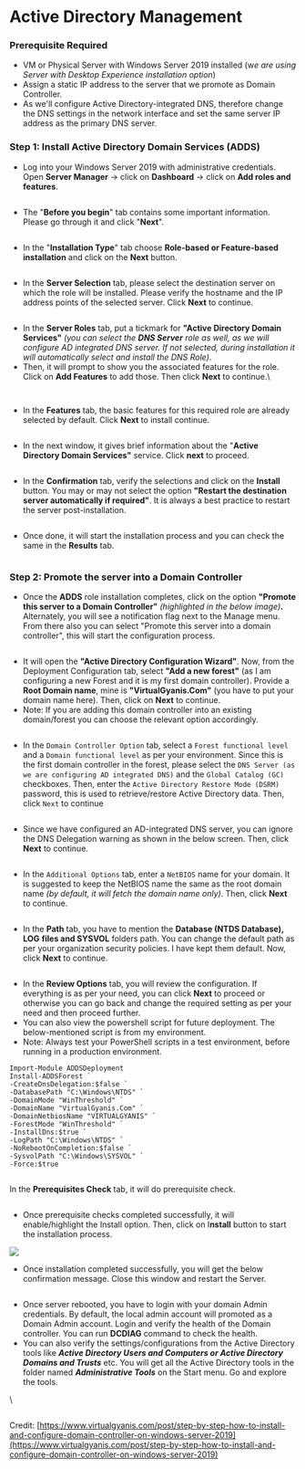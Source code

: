 # Active Directory Management

### **Prerequisite Required** <a href="#viewer-b6rie" id="viewer-b6rie"></a>

* &#x20;VM or Physical Server with Windows Server 2019 installed (&#x77;_&#x65; are using Server with Desktop Experience installation option_)
* Assign a static IP address to the server that we promote as Domain Controller.
* As we'll configure Active Directory-integrated DNS, therefore change the DNS settings in the network interface and set the same server IP address as the primary DNS server.

### **Step 1: Install Active Directory Domain Services (ADDS)** <a href="#viewer-7f5cp" id="viewer-7f5cp"></a>

* Log into your Windows Server 2019 with administrative credentials. Open **Server Manager** → click on **Dashboard** → click on **Add roles and features**.

<figure><img src="https://static.wixstatic.com/media/115dee_fabba8d7e01c443fb1981cffe99cb6b4~mv2.png/v1/fill/w_740,h_416,al_c,q_85,usm_0.66_1.00_0.01,enc_auto/115dee_fabba8d7e01c443fb1981cffe99cb6b4~mv2.png" alt=""><figcaption></figcaption></figure>

* The "**Before you begin**" tab contains some important information. Please go through it and click "**Next**".

<figure><img src="https://static.wixstatic.com/media/115dee_eeecc83de06d43e093cf401d8aa31d40~mv2.png/v1/fill/w_740,h_416,al_c,q_85,usm_0.66_1.00_0.01,enc_auto/115dee_eeecc83de06d43e093cf401d8aa31d40~mv2.png" alt=""><figcaption></figcaption></figure>

* In the "**Installation Type**" tab choose **Role-based or Feature-based installation** and click on the **Next** button.

<figure><img src="https://static.wixstatic.com/media/115dee_f48e7119d845411eb10f67e247ff8c94~mv2.png/v1/fill/w_740,h_416,al_c,q_85,usm_0.66_1.00_0.01,enc_auto/115dee_f48e7119d845411eb10f67e247ff8c94~mv2.png" alt=""><figcaption></figcaption></figure>

* In the **Server Selection** tab, please select the destination server on which the role will be installed. Please verify the hostname and the IP address points of the selected server. Click **Next** to continue.

<figure><img src="https://static.wixstatic.com/media/115dee_a939b030e9314cacb4435bcac32ac394~mv2.png/v1/fill/w_740,h_416,al_c,q_85,usm_0.66_1.00_0.01,enc_auto/115dee_a939b030e9314cacb4435bcac32ac394~mv2.png" alt=""><figcaption></figcaption></figure>

* In the **Server Roles** tab, put a tickmark for **"Active Directory Domain Services"** _(you can select the **DNS Server** role as well, as we will configure AD integrated DNS server. If not selected, during installation it will automatically select and install the DNS Role)_.
* Then, it will prompt to show you the associated features for the role. Click on **Add Features** to add those. Then click **Next** to continue.\


<figure><img src="https://static.wixstatic.com/media/115dee_b7046ff12a2547ee84be8bea533ffb2f~mv2.png/v1/fill/w_740,h_416,al_c,q_85,usm_0.66_1.00_0.01,enc_auto/115dee_b7046ff12a2547ee84be8bea533ffb2f~mv2.png" alt=""><figcaption></figcaption></figure>

<figure><img src="https://static.wixstatic.com/media/115dee_36f89be0dcc447ad9dca9cb5059ed8a5~mv2.png/v1/fill/w_740,h_416,al_c,q_85,usm_0.66_1.00_0.01,enc_auto/115dee_36f89be0dcc447ad9dca9cb5059ed8a5~mv2.png" alt=""><figcaption></figcaption></figure>

* In the **Features** tab, the basic features for this required role are already selected by default. Click **Next** to install continue.

<figure><img src="https://static.wixstatic.com/media/115dee_519735a2cadf4229a5a2e6334d35d960~mv2.png/v1/fill/w_740,h_416,al_c,q_85,usm_0.66_1.00_0.01,enc_auto/115dee_519735a2cadf4229a5a2e6334d35d960~mv2.png" alt=""><figcaption></figcaption></figure>

* In the next window, it gives brief information about the "**Active Directory Domain Services"** service. Click **next** to proceed.

<figure><img src="https://static.wixstatic.com/media/115dee_83d80e18cef54cb5a0896dab4c128370~mv2.png/v1/fill/w_740,h_416,al_c,q_85,usm_0.66_1.00_0.01,enc_auto/115dee_83d80e18cef54cb5a0896dab4c128370~mv2.png" alt=""><figcaption></figcaption></figure>

* In the **Confirmation** tab, verify the selections and click on the **Install** button. You may or may not select the option **"Restart the destination server automatically if required"**. It is always a best practice to restart the server post-installation.

<figure><img src="https://static.wixstatic.com/media/115dee_483fdb64004c42c0a1d2d746637dd999~mv2.png/v1/fill/w_740,h_416,al_c,q_85,usm_0.66_1.00_0.01,enc_auto/115dee_483fdb64004c42c0a1d2d746637dd999~mv2.png" alt=""><figcaption></figcaption></figure>

* Once done, it will start the installation process and you can check the same in the **Results** tab.

<figure><img src="https://static.wixstatic.com/media/115dee_b7e2ed0bd84743c4a4b55ffad6324e47~mv2.png/v1/fill/w_740,h_416,al_c,q_85,usm_0.66_1.00_0.01,enc_auto/115dee_b7e2ed0bd84743c4a4b55ffad6324e47~mv2.png" alt=""><figcaption></figcaption></figure>

### **Step 2: Promote the server into a Domain Controller** <a href="#viewer-3l9nd" id="viewer-3l9nd"></a>

* Once the **ADDS** role installation completes, click on the option **"Promote this server to a Domain Controller"** _(highlighted in the below image)_**.** Alternately, you will see a notification flag next to the Manage menu. From there also you can select "Promote this server into a domain controller", this will start the configuration process.

<figure><img src="https://static.wixstatic.com/media/115dee_af0d26c5765b4132a58d7b06561279e6~mv2.png/v1/fill/w_740,h_416,al_c,q_85,usm_0.66_1.00_0.01,enc_auto/115dee_af0d26c5765b4132a58d7b06561279e6~mv2.png" alt=""><figcaption></figcaption></figure>

* It will open the **"Active Directory Configuration Wizard"**. Now, from the Deployment Configuration tab, select **"Add a new forest"** (as I am configuring a new Forest and it is my first domain controller). Provide a **Root Domain name**, mine is **"VirtualGyanis.Com"** (you have to put your domain name here). Then, click on **Next** to continue.
* Note: If you are adding this domain controller into an existing domain/forest you can choose the relevant option accordingly.

<figure><img src="https://static.wixstatic.com/media/115dee_c3610edbc3aa4c25bc736e1f21bb5fb4~mv2.png/v1/fill/w_740,h_416,al_c,q_85,usm_0.66_1.00_0.01,enc_auto/115dee_c3610edbc3aa4c25bc736e1f21bb5fb4~mv2.png" alt=""><figcaption></figcaption></figure>

* In the `Domain Controller Option` tab, select a `Forest functional level` and a `Domain functional level` as per your environment. Since this is the first domain controller in the forest, please select the `DNS Server (as we are configuring AD integrated DNS)` and the `Global Catalog (GC)` checkboxes. Then, enter the `Active Directory Restore Mode (DSRM)` password, this is used to retrieve/restore Active Directory data. Then, click `Next` to continue

<figure><img src="https://static.wixstatic.com/media/115dee_c7048e1ea7884c5bb92fc6c9f6a3f4ff~mv2.png/v1/fill/w_740,h_416,al_c,q_85,usm_0.66_1.00_0.01,enc_auto/115dee_c7048e1ea7884c5bb92fc6c9f6a3f4ff~mv2.png" alt=""><figcaption></figcaption></figure>

* Since we have configured an AD-integrated DNS server, you can ignore the DNS Delegation warning as shown in the below screen. Then, click **Next** to continue.

<figure><img src="https://static.wixstatic.com/media/115dee_709de13858f746bf94b8a0507138b835~mv2.png/v1/fill/w_740,h_416,al_c,q_85,usm_0.66_1.00_0.01,enc_auto/115dee_709de13858f746bf94b8a0507138b835~mv2.png" alt=""><figcaption></figcaption></figure>

* In the `Additional Options` tab, enter a `NetBIOS` name for your domain. It is suggested to keep the NetBIOS name the same as the root domain name _(by default, it will fetch the domain name only)_. Then, click **Next** to continue.

<figure><img src="https://static.wixstatic.com/media/115dee_849e5531b4d748b18393ce8d1e2b5f43~mv2.png/v1/fill/w_740,h_416,al_c,q_85,usm_0.66_1.00_0.01,enc_auto/115dee_849e5531b4d748b18393ce8d1e2b5f43~mv2.png" alt=""><figcaption></figcaption></figure>

* In the **Path** tab, you have to mention the **Database (NTDS Database), LOG** **files and SYSVOL** folders path. You can change the default path as per your organization security policies. I have kept them default. Now, click **Next** to continue.

<figure><img src="https://static.wixstatic.com/media/115dee_0bc2901019ff45b1a98a3f2ebb2b9784~mv2.png/v1/fill/w_740,h_416,al_c,q_85,usm_0.66_1.00_0.01,enc_auto/115dee_0bc2901019ff45b1a98a3f2ebb2b9784~mv2.png" alt=""><figcaption></figcaption></figure>

* In the **Review Options** tab, you will review the configuration. If everything is as per your need, you can click **Next** to proceed or otherwise you can go back and change the required setting as per your need and then proceed further.
* You can also view the powershell script for future deployment. The below-mentioned script is from my environment.
* Note: Always test your PowerShell scripts in a test environment, before running in a production environment.

```
Import-Module ADDSDeployment
Install-ADDSForest `
-CreateDnsDelegation:$false `
-DatabasePath "C:\Windows\NTDS" `
-DomainMode "WinThreshold" `
-DomainName "VirtualGyanis.Com" `
-DomainNetbiosName "VIRTUALGYANIS" `
-ForestMode "WinThreshold" `
-InstallDns:$true `
-LogPath "C:\Windows\NTDS" `
-NoRebootOnCompletion:$false `
-SysvolPath "C:\Windows\SYSVOL" `
-Force:$true
```

<figure><img src="https://static.wixstatic.com/media/115dee_019661c159f54f6fa27b8e1c274c00c0~mv2.png/v1/fill/w_740,h_416,al_c,q_85,usm_0.66_1.00_0.01,enc_auto/115dee_019661c159f54f6fa27b8e1c274c00c0~mv2.png" alt=""><figcaption></figcaption></figure>

In the **Prerequisites Check** tab, it will do prerequisite check.

<figure><img src="https://static.wixstatic.com/media/115dee_42a3227178fb4488be4fc4f214e6a0bf~mv2.png/v1/fill/w_740,h_416,al_c,q_85,usm_0.66_1.00_0.01,enc_auto/115dee_42a3227178fb4488be4fc4f214e6a0bf~mv2.png" alt=""><figcaption></figcaption></figure>

* Once prerequisite checks completed successfully, it will enable/highlight the Install option. Then, click on I**nstall** button to start the installation process.

![](https://static.wixstatic.com/media/115dee_fe76f0ba8f1e4a538e5662bac7556ded~mv2.png/v1/fill/w_740,h_416,al_c,q_85,usm_0.66_1.00_0.01,enc_auto/115dee_fe76f0ba8f1e4a538e5662bac7556ded~mv2.png)

* Once installation completed successfully, you will get the below confirmation message. Close this window and restart the Server.

<figure><img src="https://static.wixstatic.com/media/115dee_b191d547c71d49e58e439ed9b36da2ad~mv2.png/v1/fill/w_722,h_535,al_c,lg_1,q_90,enc_auto/115dee_b191d547c71d49e58e439ed9b36da2ad~mv2.png" alt=""><figcaption></figcaption></figure>

* Once server rebooted, you have to login with your domain Admin credentials. By default, the local admin account will promoted as a Domain Admin account. Login and verify the health of the Domain controller. You can run **DCDIAG** command to check the health.
* You can also verify the settings/configurations from the Active Directory tools like _**Active Directory Users and Computers or Active Directory Domains and Trusts**_ etc. You will get all the Active Directory tools in the folder named _**Administrative Tools**_ on the Start menu. Go and explore the tools.

\


<figure><img src="https://static.wixstatic.com/media/115dee_d802a7f674d24fcb8fccc4832b66933f~mv2.png/v1/fill/w_740,h_416,al_c,q_85,usm_0.66_1.00_0.01,enc_auto/115dee_d802a7f674d24fcb8fccc4832b66933f~mv2.png" alt=""><figcaption></figcaption></figure>

Credit: [https://www.virtualgyanis.com/post/step-by-step-how-to-install-and-configure-domain-controller-on-windows-server-2019](https://www.virtualgyanis.com/post/step-by-step-how-to-install-and-configure-domain-controller-on-windows-server-2019)
